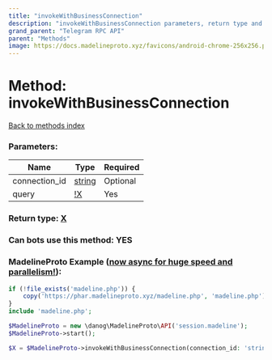 ```yaml
---
title: "invokeWithBusinessConnection"
description: "invokeWithBusinessConnection parameters, return type and example"
grand_parent: "Telegram RPC API"
parent: "Methods"
image: https://docs.madelineproto.xyz/favicons/android-chrome-256x256.png
---
```

# Method: invokeWithBusinessConnection
[Back to methods index](index.html)



### Parameters:

| Name     |    Type       | Required |
|----------|---------------|----------|
|connection\_id|[string](/API_docs/types/string.html) | Optional|
|query|[!X](/API_docs/types/!X.html) | Yes|


### Return type: [X](/API_docs/types/X.html)

### Can bots use this method: **YES**


### MadelineProto Example ([now async for huge speed and parallelism!](https://docs.madelineproto.xyz/docs/ASYNC.html)):


```php
if (!file_exists('madeline.php')) {
    copy('https://phar.madelineproto.xyz/madeline.php', 'madeline.php');
}
include 'madeline.php';

$MadelineProto = new \danog\MadelineProto\API('session.madeline');
$MadelineProto->start();

$X = $MadelineProto->invokeWithBusinessConnection(connection_id: 'string', query: $!X, );
```


